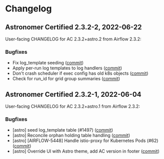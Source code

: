 # Changelog

Astronomer Certified 2.3.2-2, 2022-06-22
----------------------------------------

User-facing CHANGELOG for AC 2.3.2+astro.2 from Airflow 2.3.2:

### Bugfixes

- Fix log_template seeding ([commit](https://github.com/astronomer/airflow/commit/a65ad2b4831bc2b0f68bf61579d959579dab14cb))
- Apply per-run log templates to log handlers ([commit](https://github.com/astronomer/airflow/commit/6d6c5aae74f277683271ae5f020cf7f3b3442fff))
- Don't crash scheduler if exec config has old k8s objects ([commit](https://github.com/astronomer/airflow/commit/d7d6f99aa94eadc7a9d2a74162c9e3619f1b46ad))
- Check for run_id for grid group summaries ([commit](https://github.com/astronomer/airflow/commit/3450105a8e02bfa13ec0d43d06e66798cf177ea5))

Astronomer Certified 2.3.2-1, 2022-06-04
----------------------------------------

User-facing CHANGELOG for AC 2.3.2+astro.1 from Airflow 2.3.2:

### Bugfixes

- [astro] seed log_template table (#1497) ([commit](https://github.com/astronomer/airflow/commit/dfec7125e49b055c6c8d4804e1c38c2037fb2208))
- [astro] Reconcile orphan holding table handling ([commit](https://github.com/astronomer/airflow/commit/26aa422df25efd7252e4c4f38c5d2a4202a1202d))
- [astro] [AIRFLOW-5448] Handle istio-proxy for Kubernetes Pods (#62) ([commit](https://github.com/astronomer/airflow/commit/7f7e45434b28d3b97a6f76d273db715f51f9618f))
- [astro] Override UI with Astro theme, add AC version in footer ([commit](https://github.com/astronomer/airflow/commit/ba0e71fc5a56f1a7767f0ce697d569dd3570e120))
